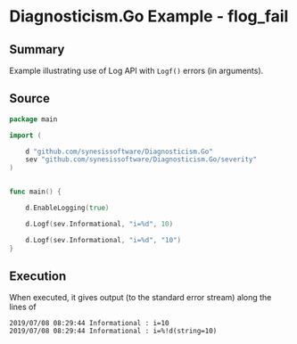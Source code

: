 # Diagnosticism.Go Example - **flog_fail**

## Summary

Example illustrating use of Log API with ``Logf()`` errors (in arguments).

## Source

``` Go
package main

import (

	d "github.com/synesissoftware/Diagnosticism.Go"
	sev "github.com/synesissoftware/Diagnosticism.Go/severity"
)


func main() {

	d.EnableLogging(true)

	d.Logf(sev.Informational, "i=%d", 10)

	d.Logf(sev.Informational, "i=%d", "10")
}
```

## Execution

When executed, it gives output (to the standard error stream) along the lines of

```
2019/07/08 08:29:44 Informational : i=10
2019/07/08 08:29:44 Informational : i=%!d(string=10)
```


<!-- ########################### end of file ########################### -->

